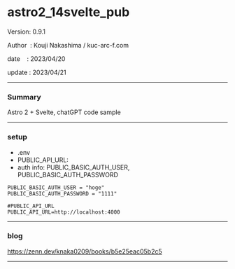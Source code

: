 ﻿# astro2_14svelte_pub

 Version: 0.9.1

 Author  : Kouji Nakashima / kuc-arc-f.com

 date    : 2023/04/20  

 update  : 2023/04/21

***
### Summary

Astro 2 + Svelte, chatGPT code sample

***
### setup

* .env
* PUBLIC_API_URL:
* auth info: PUBLIC_BASIC_AUTH_USER, PUBLIC_BASIC_AUTH_PASSWORD

```
PUBLIC_BASIC_AUTH_USER = "hoge"
PUBLIC_BASIC_AUTH_PASSWORD = "1111"

#PUBLIC_API_URL
PUBLIC_API_URL=http://localhost:4000
```

***
### blog

https://zenn.dev/knaka0209/books/b5e25eac05b2c5

***

